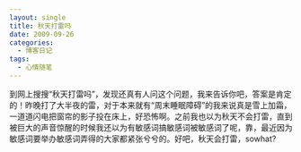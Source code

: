 ```yaml
---
layout: single
title: 秋天打雷吗
date: 2009-09-26
categories:
  - 博客日记
tags:
  - 心情随笔
---
```


到网上搜搜“秋天打雷吗”，发现还真有人问这个问题，我来告诉你吧，答案是肯定的！昨晚打了大半夜的雷，对于本来就有“周末睡眠障碍”的我来说真是雪上加霜，一道道闪电把窗帘的影子投在床上，好恐怖啊。之前我也以为秋天不会打雷，直到被巨大的声音惊醒的时候我还以为有敏感词搞敏感词被敏感词了呢，靠，最近因为敏感词要举办敏感词弄得的大家都紧张兮兮的。好吧，秋天会打雷，sowhat?
